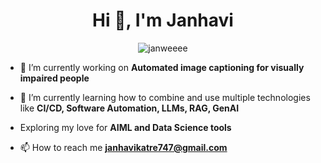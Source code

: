 <h1 align="center">Hi 👋, I'm Janhavi</h1>

<div align="center">
<p><img align="center" src="https://github-readme-streak-stats.herokuapp.com/?user=janweeee&" alt="janweeee" /></p>
</div>

- 🔭 I’m currently working on **Automated image captioning for visually impaired people**

- 🌱 I’m currently learning how to combine and use multiple technologies like **CI/CD, Software Automation, LLMs, RAG, GenAI**

- Exploring my love for  **AIML and Data Science tools**

- 📫 How to reach me **janhavikatre747@gmail.com**
